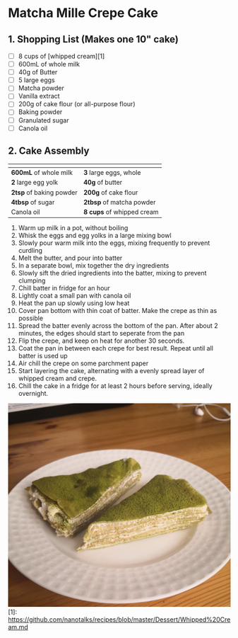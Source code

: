 # Matcha Mille Crepe Cake

## 1. Shopping List (Makes one 10" cake)
- [ ] 8 cups of [whipped cream][1]
- [ ] 600mL of whole milk
- [ ] 40g of Butter
- [ ] 5 large eggs
- [ ] Matcha powder
- [ ] Vanilla extract
- [ ] 200g of cake flour (or all-purpose flour)
- [ ] Baking powder
- [ ] Granulated sugar
- [ ] Canola oil

## 2. Cake Assembly
|<!-- -->|<!-- -->|
|---|---|
| **600mL** of whole milk | **3** large eggs, whole|
| **2** large egg yolk | **40g** of butter | 
| **2tsp** of baking powder | **200g** of cake flour |
| **4tbsp** of sugar | **2tbsp** of matcha powder |
| Canola oil | **8 cups** of whipped cream |

1. Warm up milk in a pot, without boiling
2. Whisk the eggs and egg yolks in a large mixing bowl
3. Slowly pour warm milk into the eggs, mixing frequently to prevent curdling
4. Melt the butter, and pour into batter
5. In a separate bowl, mix together the dry ingredients
6. Slowly sift the dried ingredients into the batter, mixing to prevent clumping
7. Chill batter in fridge for an hour
8. Lightly coat a small pan with canola oil
9. Heat the pan up slowly using low heat
10. Cover pan bottom with thin coat of batter. Make the crepe as thin as possible
11. Spread the batter evenly across the bottom of the pan. After about 2 minutes, the edges should start to seperate from the pan
12. Flip the crepe, and keep on heat for another 30 seconds.
13. Coat the pan in between each crepe for best result. Repeat until all batter is used up
14. Air chill the crepe on some parchment paper
15. Start layering the cake, alternating with a evenly spread layer of whipped cream and crepe.
16. Chill the cake in a fridge for at least 2 hours before serving, ideally overnight.

![Final presentation of Matcha Mille Crepe Cake](Images/Matcha%20Mille%20Crepe%20Cake%20-%20Overview.jpg)
[1]: https://github.com/nanotalks/recipes/blob/master/Dessert/Whipped%20Cream.md
